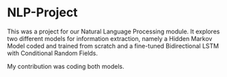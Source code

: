 # NLP-Project
This was a project for our Natural Language Processing module. It explores two different models for information extraction, namely a Hidden Markov Model coded and trained from scratch and a fine-tuned Bidirectional LSTM with Conditional Random Fields.

My contribution was coding both models.


